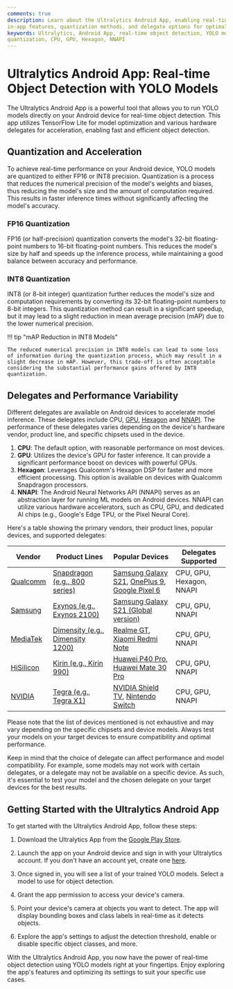 ```yaml
---
comments: true
description: Learn about the Ultralytics Android App, enabling real-time object detection using YOLO models. Discover
in-app features, quantization methods, and delegate options for optimal performance.
keywords: Ultralytics, Android App, real-time object detection, YOLO models, TensorFlow Lite, FP16 quantization, INT8
quantization, CPU, GPU, Hexagon, NNAPI
---
```


# Ultralytics Android App: Real-time Object Detection with YOLO Models

The Ultralytics Android App is a powerful tool that allows you to run YOLO models directly on your Android device for
real-time object detection. This app utilizes TensorFlow Lite for model optimization and various hardware delegates for
acceleration, enabling fast and efficient object detection.

## Quantization and Acceleration

To achieve real-time performance on your Android device, YOLO models are quantized to either FP16 or INT8 precision.
Quantization is a process that reduces the numerical precision of the model's weights and biases, thus reducing the
model's size and the amount of computation required. This results in faster inference times without significantly
affecting the model's accuracy.

### FP16 Quantization

FP16 (or half-precision) quantization converts the model's 32-bit floating-point numbers to 16-bit floating-point
numbers. This reduces the model's size by half and speeds up the inference process, while maintaining a good balance
between accuracy and performance.

### INT8 Quantization

INT8 (or 8-bit integer) quantization further reduces the model's size and computation requirements by converting its
32-bit floating-point numbers to 8-bit integers. This quantization method can result in a significant speedup, but it
may lead to a slight reduction in mean average precision (mAP) due to the lower numerical precision.

!!! tip "mAP Reduction in INT8 Models"

    The reduced numerical precision in INT8 models can lead to some loss of information during the quantization process, which may result in a slight decrease in mAP. However, this trade-off is often acceptable considering the substantial performance gains offered by INT8 quantization.

## Delegates and Performance Variability

Different delegates are available on Android devices to accelerate model inference. These delegates include
CPU, [GPU](https://www.tensorflow.org/lite/android/delegates/gpu), [Hexagon](https://www.tensorflow.org/lite/android/delegates/hexagon)
and [NNAPI](https://www.tensorflow.org/lite/android/delegates/nnapi). The performance of these delegates varies
depending on the device's hardware vendor, product line, and specific chipsets used in the device.

1. **CPU**: The default option, with reasonable performance on most devices.
2. **GPU**: Utilizes the device's GPU for faster inference. It can provide a significant performance boost on devices
   with powerful GPUs.
3. **Hexagon**: Leverages Qualcomm's Hexagon DSP for faster and more efficient processing. This option is available on
   devices with Qualcomm Snapdragon processors.
4. **NNAPI**: The Android Neural Networks API (NNAPI) serves as an abstraction layer for running ML models on Android
   devices. NNAPI can utilize various hardware accelerators, such as CPU, GPU, and dedicated AI chips (e.g., Google's
   Edge TPU, or the Pixel Neural Core).

Here's a table showing the primary vendors, their product lines, popular devices, and supported delegates:

| Vendor                                  | Product Lines                                                                                                 | Popular Devices                                                                                                                                                                | Delegates Supported      |
|-----------------------------------------|---------------------------------------------------------------------------------------------------------------|--------------------------------------------------------------------------------------------------------------------------------------------------------------------------------|--------------------------|
| [Qualcomm](https://www.qualcomm.com/)   | [Snapdragon (e.g., 800 series)](https://www.qualcomm.com/snapdragon)                                          | [Samsung Galaxy S21](https://www.samsung.com/global/galaxy/galaxy-s21-5g/), [OnePlus 9](https://www.oneplus.com/9), [Google Pixel 6](https://store.google.com/product/pixel_6) | CPU, GPU, Hexagon, NNAPI |
| [Samsung](https://www.samsung.com/)     | [Exynos (e.g., Exynos 2100)](https://www.samsung.com/semiconductor/minisite/exynos/)                          | [Samsung Galaxy S21 (Global version)](https://www.samsung.com/global/galaxy/galaxy-s21-5g/)                                                                                    | CPU, GPU, NNAPI          |
| [MediaTek](https://www.mediatek.com/)   | [Dimensity (e.g., Dimensity 1200)](https://www.mediatek.com/products/smartphones)                             | [Realme GT](https://www.realme.com/global/realme-gt), [Xiaomi Redmi Note](https://www.mi.com/en/phone/redmi/note-list)                                                         | CPU, GPU, NNAPI          |
| [HiSilicon](https://www.hisilicon.com/) | [Kirin (e.g., Kirin 990)](https://www.hisilicon.com/en/products/Kirin)                                        | [Huawei P40 Pro](https://consumer.huawei.com/en/phones/p40-pro/), [Huawei Mate 30 Pro](https://consumer.huawei.com/en/phones/mate30-pro/)                                      | CPU, GPU, NNAPI          |
| [NVIDIA](https://www.nvidia.com/)       | [Tegra (e.g., Tegra X1)](https://www.nvidia.com/en-us/autonomous-machines/embedded-systems-dev-kits-modules/) | [NVIDIA Shield TV](https://www.nvidia.com/en-us/shield/shield-tv/), [Nintendo Switch](https://www.nintendo.com/switch/)                                                        | CPU, GPU, NNAPI          |

Please note that the list of devices mentioned is not exhaustive and may vary depending on the specific chipsets and
device models. Always test your models on your target devices to ensure compatibility and optimal performance.

Keep in mind that the choice of delegate can affect performance and model compatibility. For example, some models may
not work with certain delegates, or a delegate may not be available on a specific device. As such, it's essential to
test your model and the chosen delegate on your target devices for the best results.

## Getting Started with the Ultralytics Android App

To get started with the Ultralytics Android App, follow these steps:

1. Download the Ultralytics App from
   the [Google Play Store](https://play.google.com/store/apps/details?id=com.ultralytics.ultralytics_app).

2. Launch the app on your Android device and sign in with your Ultralytics account. If you don't have an account yet,
   create one [here](https://hub.ultralytics.com/).

3. Once signed in, you will see a list of your trained YOLO models. Select a model to use for object detection.

4. Grant the app permission to access your device's camera.

5. Point your device's camera at objects you want to detect. The app will display bounding boxes and class labels in
   real-time as it detects objects.

6. Explore the app's settings to adjust the detection threshold, enable or disable specific object classes, and more.

With the Ultralytics Android App, you now have the power of real-time object detection using YOLO models right at your
fingertips. Enjoy exploring the app's features and optimizing its settings to suit your specific use cases.
